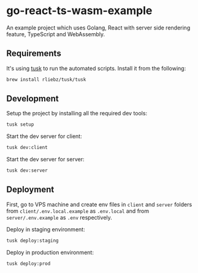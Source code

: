 # go-react-ts-wasm-example

An example project which uses Golang, React with server side rendering feature, TypeScript and WebAssembly.

## Requirements

It's using [tusk](https://github.com/rliebz/tusk) to run the automated scripts. Install it from the following:

```sh
brew install rliebz/tusk/tusk
```

## Development

Setup the project by installing all the required dev tools:

```sh
tusk setup
```

Start the dev server for client:

```sh
tusk dev:client
```

Start the dev server for server:

```sh
tusk dev:server
```

## Deployment

First, go to VPS machine and create env files in `client` and `server` folders from `client/.env.local.example` as `.env.local` and from `server/.env.example` as `.env` respectively.

Deploy in staging environment:

```sh
tusk deploy:staging
```

Deploy in production environment:

```sh
tusk deploy:prod
```